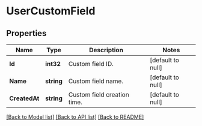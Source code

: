 # UserCustomField

## Properties
Name | Type | Description | Notes
------------ | ------------- | ------------- | -------------
**Id** | **int32** | Custom field ID. | [default to null]
**Name** | **string** | Custom field name. | [default to null]
**CreatedAt** | **string** | Custom field creation time. | [default to null]

[[Back to Model list]](../README.md#documentation-for-models) [[Back to API list]](../README.md#documentation-for-api-endpoints) [[Back to README]](../README.md)


